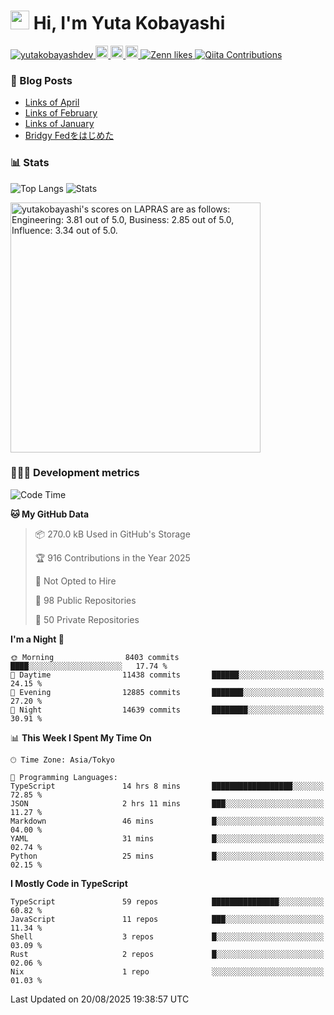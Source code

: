 <h1><img src="https://emojis.slackmojis.com/emojis/images/1613942336/14158/balloons.gif?1613942336" width="30"/> Hi, I'm Yuta Kobayashi</h1>

<p align="left"> 
  <a href="https://github.com/yutakobayashidev/yutakobayashidev/">
    <img src="https://komarev.com/ghpvc/?username=yutakobayashdev" alt="yutakobayashdev" />
  </a>
  <a href="https://mastodon.social/@yutakobayashi">
    <img height="20" src="https://img.shields.io/mastodon/follow/107202517736161782?domain=https%3A%2F%2Fmastodon.social&label=Mastodon&logo=mastodon&style=plastic" />
  </a>
  <a href="https://github.com/yutakobayashidev">
    <img height="20" src="https://img.shields.io/github/followers/yutakobayashidev?label=follow&logo=github&style=flat" />
  </a>
  <a href="https://www.reddit.com/user/yutakobayashi">
    <img height="20" src="https://img.shields.io/reddit/user-karma/combined/yutakobayashi?label=Reddit&logo=reddit&style=flat" />
  </a>
  <a href="https://zenn.dev/yutakobayashi">
    <img src="https://badgen.org/img/zenn/yutakobayashi/likes?style=plastic" alt="Zenn likes" />
  </a>
  <a href="https://qiita.com/yutakobayashi">
    <img src="https://badgen.org/img/qiita/yutakobayashi/contributions?style=plastic" alt="Qiita Contributions" />
  </a>
</p>

### 📕 Blog Posts

<!-- BLOG-POST-LIST:START -->
- [Links of April](https://yutakobayashi.com/blog/2025-04/)
- [Links of February](https://yutakobayashi.com/blog/2025-02/)
- [Links of January](https://yutakobayashi.com/blog/2025-01/)
- [Bridgy Fedをはじめた](https://yutakobayashi.com/blog/bridgy-fed/)
<!-- BLOG-POST-LIST:END -->

### 📊 Stats

![Top Langs](https://github-readme-stats.vercel.app/api/top-langs/?username=yutakobayashidev)
![Stats](https://github-readme-stats.vercel.app/api?username=yutakobayashidev&count_private=true&show_icons=true&line_height=40)

<!--START_SECTION:lapras-card-->
<p ><a href="https://lapras.com/public/yutakobayashi" target="_blank" rel="noopener noreferrer"><img alt="yutakobayashi's scores on LAPRAS are as follows: Engineering: 3.81 out of 5.0, Business: 2.85 out of 5.0, Influence: 3.34 out of 5.0." src="https://lapras-card-generator.vercel.app/api/svg?e=3.81&b=2.85&i=3.34&b1=%23020e27&b2=%230e5593&i1=%2303102f&i2=%231688bf&l=en" width="400" ></a></p>
<!--END_SECTION:lapras-card-->

### 👩🏻‍💻 Development metrics

<!--START_SECTION:waka-->
![Code Time](http://img.shields.io/badge/Code%20Time-4%2C036%20hrs%2057%20mins-blue)

**🐱 My GitHub Data** 

> 📦 270.0 kB Used in GitHub's Storage 
 > 
> 🏆 916 Contributions in the Year 2025
 > 
> 🚫 Not Opted to Hire
 > 
> 📜 98 Public Repositories 
 > 
> 🔑 50 Private Repositories 
 > 
**I'm a Night 🦉** 

```text
🌞 Morning                8403 commits        ████░░░░░░░░░░░░░░░░░░░░░   17.74 % 
🌆 Daytime                11438 commits       ██████░░░░░░░░░░░░░░░░░░░   24.15 % 
🌃 Evening                12885 commits       ███████░░░░░░░░░░░░░░░░░░   27.20 % 
🌙 Night                  14639 commits       ████████░░░░░░░░░░░░░░░░░   30.91 % 
```


📊 **This Week I Spent My Time On** 

```text
🕑︎ Time Zone: Asia/Tokyo

💬 Programming Languages: 
TypeScript               14 hrs 8 mins       ██████████████████░░░░░░░   72.85 % 
JSON                     2 hrs 11 mins       ███░░░░░░░░░░░░░░░░░░░░░░   11.27 % 
Markdown                 46 mins             █░░░░░░░░░░░░░░░░░░░░░░░░   04.00 % 
YAML                     31 mins             █░░░░░░░░░░░░░░░░░░░░░░░░   02.74 % 
Python                   25 mins             █░░░░░░░░░░░░░░░░░░░░░░░░   02.15 % 
```

**I Mostly Code in TypeScript** 

```text
TypeScript               59 repos            ███████████████░░░░░░░░░░   60.82 % 
JavaScript               11 repos            ███░░░░░░░░░░░░░░░░░░░░░░   11.34 % 
Shell                    3 repos             █░░░░░░░░░░░░░░░░░░░░░░░░   03.09 % 
Rust                     2 repos             █░░░░░░░░░░░░░░░░░░░░░░░░   02.06 % 
Nix                      1 repo              ░░░░░░░░░░░░░░░░░░░░░░░░░   01.03 % 
```




 Last Updated on 20/08/2025 19:38:57 UTC
<!--END_SECTION:waka-->
